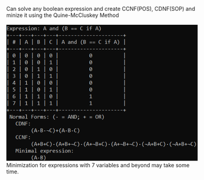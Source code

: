 Can solve any boolean expression and create CCNF(POS), CDNF(SOP) and minize it using the Quine-McCluskey Method
<br /> <br /> 
![example](https://github.com/MaxWolf-01/TruthTabler/blob/master/example.png)
Minimization for expressions with 7 variables and beyond may take some time.